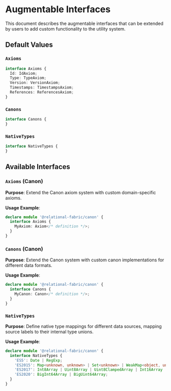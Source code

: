 # Augmentable Interfaces

This document describes the augmentable interfaces that can be extended by users to add custom functionality to the utility system.

## Default Values

### `Axioms`
```typescript
interface Axioms {
  Id: IdAxiom;
  Type: TypeAxiom;
  Version: VersionAxiom;
  Timestamps: TimestampsAxiom;
  References: ReferencesAxiom;
}
```

### `Canons`
```typescript
interface Canons {
}
```

### `NativeTypes`
```typescript
interface NativeTypes {
}
```

## Available Interfaces

### `Axioms` (Canon)
**Purpose**: Extend the Canon axiom system with custom domain-specific axioms.

**Usage Example**:
```typescript
declare module '@relational-fabric/canon' {
  interface Axioms {
    MyAxiom: Axiom</* definition */>;
  }
}
```

### `Canons` (Canon)
**Purpose**: Extend the Canon system with custom canon implementations for different data formats.

**Usage Example**:
```typescript
declare module '@relational-fabric/canon' {
  interface Canons {
    MyCanon: Canon</* definition */>;
  }
}
```

### `NativeTypes`
**Purpose**: Define native type mappings for different data sources, mapping source labels to their internal type unions.

**Usage Example**:
```typescript
declare module '@relational-fabric/canon' {
  interface NativeTypes {
    'ES5': Date | RegExp;
    'ES2015': Map<unknown, unknown> | Set<unknown> | WeakMap<object, unknown> | WeakSet<object> | ArrayBuffer | DataView;
    'ES2017': Int8Array | Uint8Array | Uint8ClampedArray | Int16Array | Uint16Array | Int32Array | Uint32Array | Float32Array | Float64Array;
    'ES2020': BigInt64Array | BigUint64Array;
  }
}
```